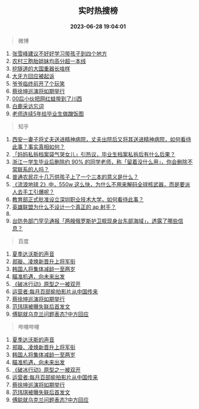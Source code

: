 <div align="center"><h2>实时热搜榜</h2><h4>2023-06-28 19:04:01</h4></div>

> 微博  

1. [张雪峰建议不好好学习带孩子到四个地方](https://s.weibo.com/weibo?q=%23%E5%BC%A0%E9%9B%AA%E5%B3%B0%E5%BB%BA%E8%AE%AE%E4%B8%8D%E5%A5%BD%E5%A5%BD%E5%AD%A6%E4%B9%A0%E5%B8%A6%E5%AD%A9%E5%AD%90%E5%88%B0%E5%9B%9B%E4%B8%AA%E5%9C%B0%E6%96%B9%23&t=31&band_rank=1&Refer=top)<br />
2. [农村三胞胎姐妹均高分超一本线](https://s.weibo.com/weibo?q=%23%E5%86%9C%E6%9D%91%E4%B8%89%E8%83%9E%E8%83%8E%E5%A7%90%E5%A6%B9%E5%9D%87%E9%AB%98%E5%88%86%E8%B6%85%E4%B8%80%E6%9C%AC%E7%BA%BF%23&t=31&band_rank=2&Refer=top)<br />
3. [挖隧道的大国重器长啥样](https://s.weibo.com/weibo?q=%23%E6%8C%96%E9%9A%A7%E9%81%93%E7%9A%84%E5%A4%A7%E5%9B%BD%E9%87%8D%E5%99%A8%E9%95%BF%E5%95%A5%E6%A0%B7%23&t=31&band_rank=3&Refer=top)<br />
4. [大牙方回应被起诉](https://s.weibo.com/weibo?q=%23%E5%A4%A7%E7%89%99%E6%96%B9%E5%9B%9E%E5%BA%94%E8%A2%AB%E8%B5%B7%E8%AF%89%23&t=31&band_rank=4&Refer=top)<br />
5. [爷爷临终前开了个玩笑](https://s.weibo.com/weibo?q=%E7%88%B7%E7%88%B7%E4%B8%B4%E7%BB%88%E5%89%8D%E5%BC%80%E4%BA%86%E4%B8%AA%E7%8E%A9%E7%AC%91&t=31&band_rank=5&Refer=top)<br />
6. [蔡徐坤巡演将如期举行](https://s.weibo.com/weibo?q=%E8%94%A1%E5%BE%90%E5%9D%A4%E5%B7%A1%E6%BC%94%E5%B0%86%E5%A6%82%E6%9C%9F%E4%B8%BE%E8%A1%8C&t=31&band_rank=6&Refer=top)<br />
7. [00后小伙把网红蛙带到了川西](https://s.weibo.com/weibo?q=%2300%E5%90%8E%E5%B0%8F%E4%BC%99%E6%8A%8A%E7%BD%91%E7%BA%A2%E8%9B%99%E5%B8%A6%E5%88%B0%E4%BA%86%E5%B7%9D%E8%A5%BF%23&t=31&band_rank=7&Refer=top)<br />
8. [白鹿采访忘词](https://s.weibo.com/weibo?q=%23%E7%99%BD%E9%B9%BF%E9%87%87%E8%AE%BF%E5%BF%98%E8%AF%8D%23&t=31&band_rank=8&Refer=top)<br />
9. [老师连续5年给毕业生做蹭饭图](https://s.weibo.com/weibo?q=%23%E8%80%81%E5%B8%88%E8%BF%9E%E7%BB%AD5%E5%B9%B4%E7%BB%99%E6%AF%95%E4%B8%9A%E7%94%9F%E5%81%9A%E8%B9%AD%E9%A5%AD%E5%9B%BE%23&t=31&band_rank=9&Refer=top)<br />

> 知乎  

1. [西安一妻子将丈夫送进精神病院，丈夫出院后又将其送进精神病院，如何看待此事？事实真相如何？](https://www.zhihu.com/question/608899147)<br />
2. [「妈妈私拆档案袋气哭女儿」引热议，毕业生档案私拆后有什么后果？](https://www.zhihu.com/question/608989364)<br />
3. [浙江一学生毕业后删除约 90% 的同学老师，称「留着没什么用」，你会删除不常联系的人吗？](https://www.zhihu.com/question/608984327)<br />
4. [普通农民花十几万供孩子上了一个三本的意义是什么？](https://www.zhihu.com/question/601925776)<br />
5. [《流浪地球 2》中，550w 这么快，为什么不用来解码全球核武器，而是要派人去手工引爆呢？](https://www.zhihu.com/question/597418932)<br />
6. [教育部正式批准设立深圳职业技术大学，如何看待此事？](https://www.zhihu.com/question/608543386)<br />
7. [英雄联盟为什么不设计一个真正的 ap 射手？](https://www.zhihu.com/question/609023601)<br />
8. []()<br />
9. [台防务部门罕见通报「两艘俄罗斯护卫舰现身台东部海域」，透露了哪些信息？](https://www.zhihu.com/question/609120611)<br />

> 百度  

1. [夏季达沃斯的声音](https://www.baidu.com/s?wd=%E5%A4%8F%E5%AD%A3%E8%BE%BE%E6%B2%83%E6%96%AF%E7%9A%84%E5%A3%B0%E9%9F%B3&sa=fyb_news&rsv_dl=fyb_news)<br />
2. [郑璇、凌焕新晋升上将军衔](https://www.baidu.com/s?wd=%E9%83%91%E7%92%87%E3%80%81%E5%87%8C%E7%84%95%E6%96%B0%E6%99%8B%E5%8D%87%E4%B8%8A%E5%B0%86%E5%86%9B%E8%A1%94&sa=fyb_news&rsv_dl=fyb_news)<br />
3. [韩国人将集体减龄一至两岁](https://www.baidu.com/s?wd=%E9%9F%A9%E5%9B%BD%E4%BA%BA%E5%B0%86%E9%9B%86%E4%BD%93%E5%87%8F%E9%BE%84%E4%B8%80%E8%87%B3%E4%B8%A4%E5%B2%81&sa=fyb_news&rsv_dl=fyb_news)<br />
4. [瞄准机遇，向未来出发](https://www.baidu.com/s?wd=%E7%9E%84%E5%87%86%E6%9C%BA%E9%81%87%EF%BC%8C%E5%90%91%E6%9C%AA%E6%9D%A5%E5%87%BA%E5%8F%91&sa=fyb_news&rsv_dl=fyb_news)<br />
5. [《破冰行动》原型之一被双开](https://www.baidu.com/s?wd=%E3%80%8A%E7%A0%B4%E5%86%B0%E8%A1%8C%E5%8A%A8%E3%80%8B%E5%8E%9F%E5%9E%8B%E4%B9%8B%E4%B8%80%E8%A2%AB%E5%8F%8C%E5%BC%80&sa=fyb_news&rsv_dl=fyb_news)<br />
6. [运营者:每月百部偷拍影片从中国传来](https://www.baidu.com/s?wd=%E8%BF%90%E8%90%A5%E8%80%85%3A%E6%AF%8F%E6%9C%88%E7%99%BE%E9%83%A8%E5%81%B7%E6%8B%8D%E5%BD%B1%E7%89%87%E4%BB%8E%E4%B8%AD%E5%9B%BD%E4%BC%A0%E6%9D%A5&sa=fyb_news&rsv_dl=fyb_news)<br />
7. [蔡徐坤巡演将如期举行](https://www.baidu.com/s?wd=%E8%94%A1%E5%BE%90%E5%9D%A4%E5%B7%A1%E6%BC%94%E5%B0%86%E5%A6%82%E6%9C%9F%E4%B8%BE%E8%A1%8C&sa=fyb_news&rsv_dl=fyb_news)<br />
8. [范玮琪被曝失联后首发文](https://www.baidu.com/s?wd=%E8%8C%83%E7%8E%AE%E7%90%AA%E8%A2%AB%E6%9B%9D%E5%A4%B1%E8%81%94%E5%90%8E%E9%A6%96%E5%8F%91%E6%96%87&sa=fyb_news&rsv_dl=fyb_news)<br />
9. [傅聪就乌克兰问题表态?中方回应](https://www.baidu.com/s?wd=%E5%82%85%E8%81%AA%E5%B0%B1%E4%B9%8C%E5%85%8B%E5%85%B0%E9%97%AE%E9%A2%98%E8%A1%A8%E6%80%81%3F%E4%B8%AD%E6%96%B9%E5%9B%9E%E5%BA%94&sa=fyb_news&rsv_dl=fyb_news)<br />

> 哔哩哔哩  

1. [夏季达沃斯的声音](https://www.baidu.com/s?wd=%E5%A4%8F%E5%AD%A3%E8%BE%BE%E6%B2%83%E6%96%AF%E7%9A%84%E5%A3%B0%E9%9F%B3&sa=fyb_news&rsv_dl=fyb_news)<br />
2. [郑璇、凌焕新晋升上将军衔](https://www.baidu.com/s?wd=%E9%83%91%E7%92%87%E3%80%81%E5%87%8C%E7%84%95%E6%96%B0%E6%99%8B%E5%8D%87%E4%B8%8A%E5%B0%86%E5%86%9B%E8%A1%94&sa=fyb_news&rsv_dl=fyb_news)<br />
3. [韩国人将集体减龄一至两岁](https://www.baidu.com/s?wd=%E9%9F%A9%E5%9B%BD%E4%BA%BA%E5%B0%86%E9%9B%86%E4%BD%93%E5%87%8F%E9%BE%84%E4%B8%80%E8%87%B3%E4%B8%A4%E5%B2%81&sa=fyb_news&rsv_dl=fyb_news)<br />
4. [瞄准机遇，向未来出发](https://www.baidu.com/s?wd=%E7%9E%84%E5%87%86%E6%9C%BA%E9%81%87%EF%BC%8C%E5%90%91%E6%9C%AA%E6%9D%A5%E5%87%BA%E5%8F%91&sa=fyb_news&rsv_dl=fyb_news)<br />
5. [《破冰行动》原型之一被双开](https://www.baidu.com/s?wd=%E3%80%8A%E7%A0%B4%E5%86%B0%E8%A1%8C%E5%8A%A8%E3%80%8B%E5%8E%9F%E5%9E%8B%E4%B9%8B%E4%B8%80%E8%A2%AB%E5%8F%8C%E5%BC%80&sa=fyb_news&rsv_dl=fyb_news)<br />
6. [运营者:每月百部偷拍影片从中国传来](https://www.baidu.com/s?wd=%E8%BF%90%E8%90%A5%E8%80%85%3A%E6%AF%8F%E6%9C%88%E7%99%BE%E9%83%A8%E5%81%B7%E6%8B%8D%E5%BD%B1%E7%89%87%E4%BB%8E%E4%B8%AD%E5%9B%BD%E4%BC%A0%E6%9D%A5&sa=fyb_news&rsv_dl=fyb_news)<br />
7. [蔡徐坤巡演将如期举行](https://www.baidu.com/s?wd=%E8%94%A1%E5%BE%90%E5%9D%A4%E5%B7%A1%E6%BC%94%E5%B0%86%E5%A6%82%E6%9C%9F%E4%B8%BE%E8%A1%8C&sa=fyb_news&rsv_dl=fyb_news)<br />
8. [范玮琪被曝失联后首发文](https://www.baidu.com/s?wd=%E8%8C%83%E7%8E%AE%E7%90%AA%E8%A2%AB%E6%9B%9D%E5%A4%B1%E8%81%94%E5%90%8E%E9%A6%96%E5%8F%91%E6%96%87&sa=fyb_news&rsv_dl=fyb_news)<br />
9. [傅聪就乌克兰问题表态?中方回应](https://www.baidu.com/s?wd=%E5%82%85%E8%81%AA%E5%B0%B1%E4%B9%8C%E5%85%8B%E5%85%B0%E9%97%AE%E9%A2%98%E8%A1%A8%E6%80%81%3F%E4%B8%AD%E6%96%B9%E5%9B%9E%E5%BA%94&sa=fyb_news&rsv_dl=fyb_news)<br />
